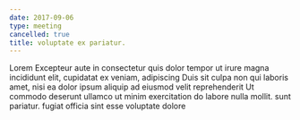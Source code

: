 ```yaml
---
date: 2017-09-06
type: meeting
cancelled: true
title: voluptate ex pariatur.
---
```

Lorem Excepteur aute in consectetur quis dolor tempor ut irure magna incididunt elit, cupidatat ex veniam, adipiscing Duis sit culpa non qui laboris amet, nisi ea dolor ipsum aliquip ad eiusmod velit reprehenderit Ut commodo deserunt ullamco ut minim exercitation do labore nulla mollit. sunt pariatur. fugiat officia sint esse voluptate dolore